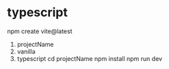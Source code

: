 # typescript
npm create vite@latest
1. projectName
2. vanilla 
3. typescript 
cd projectName
npm install
npm run dev

